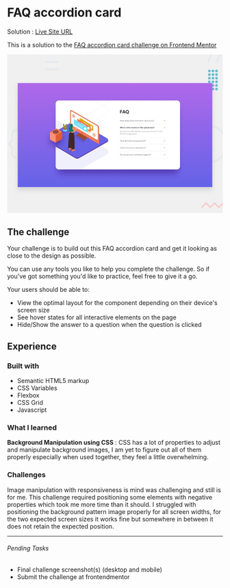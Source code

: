 # FAQ accordion card

Solution : [Live Site URL](https://frontend-mentor-challenges-ecru.vercel.app/faq-accordion-card)

This is a solution to the [FAQ accordion card challenge on Frontend Mentor](https://www.frontendmentor.io/challenges/faq-accordion-card-XlyjD0Oam)

![Design preview for the FAQ accordion card coding challenge](./design/desktop-preview.jpg)

## The challenge

Your challenge is to build out this FAQ accordion card and get it looking as close to the design as possible.

You can use any tools you like to help you complete the challenge. So if you've got something you'd like to practice, feel free to give it a go.

Your users should be able to:

- View the optimal layout for the component depending on their device's screen size
- See hover states for all interactive elements on the page
- Hide/Show the answer to a question when the question is clicked


## Experience

### Built with

- Semantic HTML5 markup
- CSS Variables
- Flexbox
- CSS Grid
- Javascript


### What I learned

**Background Manipulation using CSS** : CSS has a lot of properties to adjust and manipulate background images, I am yet to figure out all of them properly especially when used together, they feel a little overwhelming.  


### Challenges

Image manipulation with responsiveness is mind was challenging and still is for me. This challenge required positioning some elements with negative properties which took me more time than it should. 
I struggled with positioning the background pattern image properly for all screen widths, for the two expected screen sizes it works fine but somewhere in between it does not retain the expected position.

---

###### Pending Tasks 

- Final challenge screenshot(s) (desktop and mobile)
- Submit the challenge at frontendmentor